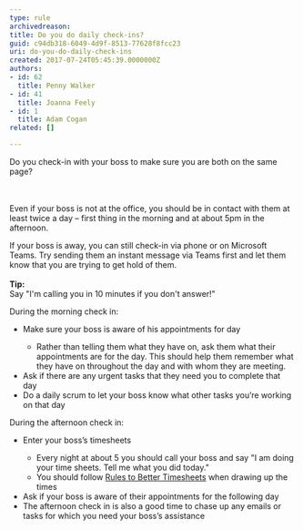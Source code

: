 ```yaml
---
type: rule
archivedreason: 
title: Do you do daily check-ins?
guid: c94db318-6049-4d9f-8513-77628f8fcc23
uri: do-you-do-daily-check-ins
created: 2017-07-24T05:45:39.0000000Z
authors:
- id: 62
  title: Penny Walker
- id: 41
  title: Joanna Feely
- id: 1
  title: Adam Cogan
related: []

---
```



Do you check-in with your boss to make sure you are both on the same page?<br>
<br><excerpt class='endintro'></excerpt><br>
<p>Even if your boss is not at the office, you should be in contact with them at least twice a day – first thing in the morning and at about 5pm in the afternoon.</p><p>If your boss is away, you can still check-in via phone or on Microsoft Teams. Try sending them an instant message via Teams first and let them know that you are trying to get hold of them. ​<br>&#160;<br><strong>Tip&#58;</strong><br>Say &quot;I'm calling you in 10 minutes if you don't answer!&quot;</p><p>During the morning check in&#58;<br></p><ul><li>Make sure your boss is aware of his appointments for day</li><ul><li>​Rather than telling them what they have on, ask them what their appointments are for the day. This should help them remember what they have on throughout the day and with whom they are meeting.<br></li></ul><li>Ask if there are any urgent tasks that they need you to complete that day&#160;<br></li><li>Do a daily scrum to let your boss know what other tasks you’re working on that day<br></li></ul><p>During the afternoon check in&#58;&#160;<br></p><ul><li>Enter your boss’s timesheets</li><ul><li>​Every night at about 5 you should call your boss and say &quot;I am doing your time sheets. Tell me what you did today.&quot;</li><li>You should follow <a href="/_layouts/15/FIXUPREDIRECT.ASPX?WebId=3dfc0e07-e23a-4cbb-aac2-e778b71166a2&amp;TermSetId=07da3ddf-0924-4cd2-a6d4-a4809ae20160&amp;TermId=cb136e2c-2bd9-47d0-adb6-8f905dc7b828">Rules to Better Timesheets</a> when drawing up the times</li></ul><li>Ask if your boss is aware of their appointments for the following day<br></li><li>The afternoon check in is also a good time to chase up any emails or tasks for which you need your boss’s assistance&#160;<br></li></ul><br><p></p>


